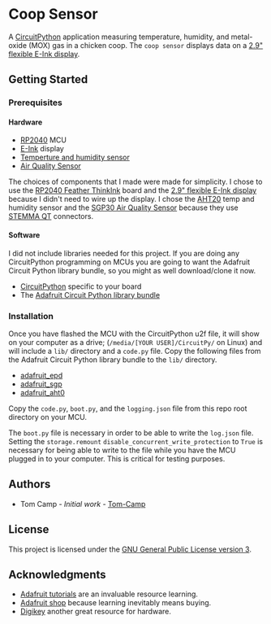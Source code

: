 # Coop Sensor

A [CircuitPython](https://circuitpython.org/) application measuring temperature, humidity, and metal-oxide (MOX) gas in
a chicken coop. The `coop sensor` displays data on a [2.9" flexible E-Ink display](https://www.adafruit.com/product/4262).

## Getting Started

### Prerequisites

#### Hardware

* [RP2040](https://www.raspberrypi.com/documentation/microcontrollers/rp2040.html) MCU
* [E-Ink](https://www.adafruit.com/search?q=e-ink+display) display
* [Temperture and humidity sensor](https://www.adafruit.com/product/4566)
* [Air Quality Sensor](https://www.adafruit.com/product/3709)

The choices of components that I made were made for simplicity. I chose to use the
[RP2040 Feather ThinkInk](https://www.adafruit.com/product/5727) board and the
[2.9" flexible E-Ink display](https://www.adafruit.com/product/4262) because I didn't need to wire up the display. I
chose the [AHT20](https://www.adafruit.com/product/4566) temp and humidity sensor and the
[SGP30 Air Quality Sensor](https://www.adafruit.com/product/3709) because they use
[STEMMA QT](https://learn.adafruit.com/introducing-adafruit-stemma-qt) connectors.

#### Software

I did not include libraries needed for this project. If you are doing any CircuitPython programming on MCUs you are
going to want the Adafruit Circuit Python library bundle, so you might as well download/clone it now.

* [CircuitPython](https://circuitpython.org/downloads) specific to your board
* The [Adafruit Circuit Python library bundle](https://github.com/adafruit/Adafruit_CircuitPython_Bundle)

### Installation

Once you have flashed the MCU with the CircuitPython u2f file, it will show on your computer as a drive;
(`/media/[YOUR USER]/CircuitPy/` on Linux) and will include a `lib/` directory and a `code.py` file. Copy the following
files from the Adafruit Circuit Python library bundle to the `lib/` directory.

* [adafruit_epd](https://github.com/adafruit/Adafruit_EPD)
* [adafruit_sgp](https://docs.circuitpython.org/projects/sgp30/en/latest/)
* [adafruit_aht0](https://docs.circuitpython.org/projects/ahtx0/en/latest/)

Copy the `code.py`, `boot.py`, and the `logging.json` file from this repo root directory on your MCU.

The `boot.py` file is necessary in order to be able to write the `log.json` file. Setting the `storage.remount`
`disable_concurrent_write_protection` to `True` is necessary for being able to write to the file while you have the MCU
plugged in to your computer. This is critical for testing purposes.

## Authors

* Tom Camp - _Initial work_ - [Tom-Camp](https://github.com/Tom-Camp)

## License

This project is licensed under the [GNU General Public License version 3](LICENSE).

## Acknowledgments

* [Adafruit tutorials](https://learn.adafruit.com) are an invaluable resource learning.
* [Adafruit shop](https://adafruit.com) because learning inevitably means buying.
* [Digikey](https://digikey.com) another great resource for hardware.
